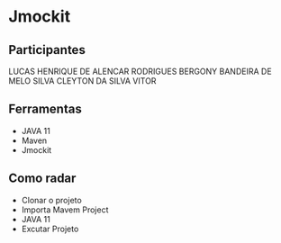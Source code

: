 # Jmockit

## Participantes
LUCAS HENRIQUE DE ALENCAR RODRIGUES 
BERGONY BANDEIRA DE MELO SILVA
CLEYTON DA SILVA VITOR

## Ferramentas
* JAVA 11
* Maven
* Jmockit

## Como radar
* Clonar o projeto
* Importa Mavem Project
* JAVA 11
* Excutar Projeto
